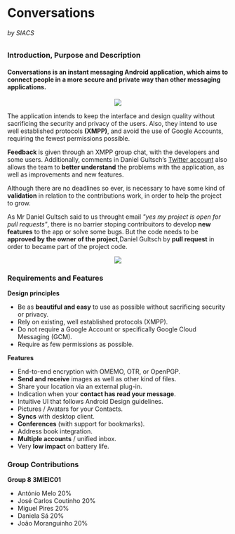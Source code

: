 # Conversations 
###### by SIACS

### Introduction, Purpose and Description
#### Conversations is an instant messaging Android application, which aims to connect people in a more secure and private way than other messaging applications.

<p align="center">
  <img src="http://vannw.org/wp-content/uploads/2011/05/conversations.png">
</p>


The application intends to keep the interface and design quality without sacrificing the security and privacy of the users. Also, they intend to use well established protocols **(XMPP)**, and avoid the use of Google Accounts, requiring the fewest permissions possible.

**Feedback** is given through an XMPP group chat, with the developers and some users. Additionally, comments in Daniel Gultsch’s [Twitter account](https://twitter.com/inputmice) also allows the team to **better understand** the problems with the application, as well as improvements and new features.

Although there are no deadlines so ever, is necessary to have some kind of **validation** in relation to the contributions work, in order to help the project to grow.

As Mr Daniel Gultsch said to us throught email *"yes my project is open for pull requests"*, there is no barrier stoping contribuitors to develop **new features** to the app or solve some bugs.
But the code needs to be **approved by the owner of the project**,Daniel Gultsch by **pull request** in order to became part of the project code.

<p align="center">
  <img src="http://i.imgur.com/Qqv0FYZ.png">
</p>

### Requirements and Features

**Design principles**
- Be as **beautiful and easy** to use as possible without sacrificing security or privacy.
- Rely on existing, well established protocols (XMPP).
- Do not require a Google Account or specifically Google Cloud Messaging (GCM).
- Require as few permissions as possible.

**Features**
- End-to-end encryption with OMEMO, OTR, or OpenPGP.
- **Send and receive** images as well as other kind of files.
- Share your location via an external plug-in.
- Indication when your **contact has read your message**.
- Intuitive UI that follows Android Design guidelines.
- Pictures / Avatars for your Contacts.
- **Syncs** with desktop client.
- **Conferences** (with support for bookmarks).
- Address book integration.
- **Multiple accounts** / unified inbox.
- Very **low impact** on battery life.

### Group Contributions
**Group 8 3MIEIC01**
- António Melo 20%
- José Carlos Coutinho 20%
- Miguel Pires 20%
- Daniela Sá 20%
- João Moranguinho 20%
